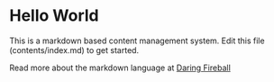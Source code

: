 # Hello World

This is a markdown based content management system. Edit this file (contents/index.md) to get started.

Read more about the markdown language at [Daring Fireball](http://daringfireball.net/projects/markdown/)